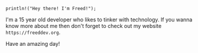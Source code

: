 `println!("Hey there! I'm Freed!");`

I'm a 15 year old developer who likes to tinker with technology.
If you wanna know more about me then don't forget to check out my website `https://freeddev.org`.

Have an amazing day!
